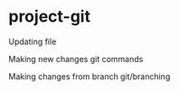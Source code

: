 # project-git

Updating file

Making new changes git commands

Making changes from branch git/branching